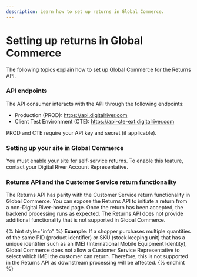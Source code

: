 ```yaml
---
description: Learn how to set up returns in Global Commerce.
---
```


# Setting up returns in Global Commerce

The following topics explain how to set up Global Commerce for the Returns API.

### API endpoints

The API consumer interacts with the API through the following endpoints:

* Production (PROD): https://api.digitalriver.com
* Client Test Environment (CTE): https://api-cte-ext.digitalriver.com

PROD and CTE require your API key and secret (if applicable).

### Setting up your site in Global Commerce

You must enable your site for self-service returns. To enable this feature, contact your Digital River Account Representative.

### Returns API and the Customer Service return functionality

The Returns API has parity with the Customer Service return functionality in Global Commerce. You can expose the Returns API to initiate a return from a non-Digital River-hosted page. Once the return has been accepted, the backend processing runs as expected. The Returns API does not provide additional functionality that is not supported in Global Commerce.

{% hint style="info" %}
**Example**: If a shopper purchases multiple quantities of the same PID (product identifier) or SKU (stock keeping unit) that has a unique identifier such as an IMEI (International Mobile Equipment Identity), Global Commerce does not allow a Customer Service Representative to select which IMEI the customer can return. Therefore, this is not supported in the Returns API as downstream processing will be affected.
{% endhint %}
